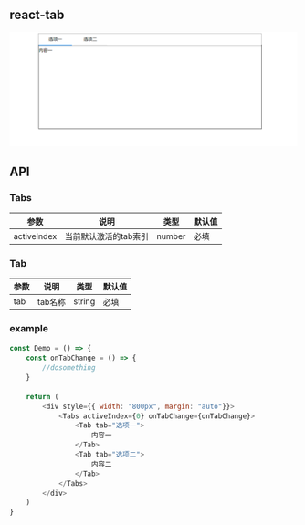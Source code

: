 ## react-tab

![示例](./resource/react-tab.gif)

## API
### Tabs

| 参数      | 说明                                      | 类型         | 默认值 |
|----------|------------------------------------------|-------------|-------|
| activeIndex | 当前默认激活的tab索引 | number | 必填 |


### Tab
| 参数      | 说明                                      | 类型         | 默认值 |
|----------|------------------------------------------|-------------|-------|
| tab | tab名称 | string | 必填 |

### example
```javascript
const Demo = () => {
    const onTabChange = () => {
        //dosomething
    }

    return (
        <div style={{ width: "800px", margin: "auto"}}>
            <Tabs activeIndex={0} onTabChange={onTabChange}>
                <Tab tab="选项一">
                    内容一
                </Tab>
                <Tab tab="选项二">
                    内容二
                </Tab>
            </Tabs>
        </div>
    )
}
```

